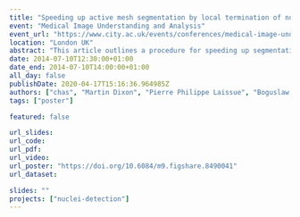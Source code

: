 ```yaml
---
title: "Speeding up active mesh segmentation by local termination of nodes"
event: "Medical Image Understanding and Analysis"
event_url: "https://www.city.ac.uk/events/conferences/medical-image-understanding-and-analysis-2014"
location: "London UK"
abstract: "This article outlines a procedure for speeding up segmentation of images using active mesh systems.  Active meshes and other deformable models are very popular in image segmentation due to their ability to capture weak or missing boundary information; however, where strong edges exist, computations are still done after mesh nodes have settled on the boundary.  This can lead to extra computational time whilst the system continues to deform completed regions of the mesh. We propose a local termination procedure, reducing these unnecessary computations and speeding up segmentation time with minimal loss of quality."
date: 2014-07-10T12:30:00+01:00
date_end: 2014-07-10T14:00:00+01:00
all_day: false
publishDate: 2020-04-17T15:16:36.964985Z
authors: ["chas", "Martin Dixon", "Pierre Philippe Laissue", "Boguslaw Obara"]
tags: ["poster"]

featured: false

url_slides:
url_code:
url_pdf:
url_video:
url_poster: "https://doi.org/10.6084/m9.figshare.8490041"
url_dataset:

slides: ""
projects: ["nuclei-detection"]
---
```


